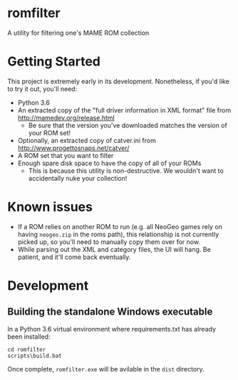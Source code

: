 # romfilter
A utility for filtering one's MAME ROM collection

# Getting Started
This project is extremely early in its development.  Nonetheless, if you'd like to try it out, you'll need:
* Python 3.6
* An extracted copy of the "full driver information in XML format" file from http://mamedev.org/release.html
  * Be sure that the version you've downloaded matches the version of your ROM set!
* Optionally, an extracted copy of catver.ini from http://www.progettosnaps.net/catver/
* A ROM set that you want to filter
* Enough spare disk space to have the copy of all of your ROMs
  * This is because this utility is non-destructive.  We wouldn't want to accidentally nuke your collection!

# Known issues
* If a ROM relies on another ROM to run (e.g. all NeoGeo games rely on having `neogeo.zip` in the roms path), this
relationship is not currently picked up, so you'll need to manually copy them over for now.
* While parsing out the XML and category files, the UI will hang.  Be patient, and it'll come back eventually.

# Development
## Building the standalone Windows executable
In a Python 3.6 virtual environment where requirements.txt has already been installed:

```
cd romfilter
scripts\build.bat
```

Once complete, `romfilter.exe` will be avilable in the `dist` directory.
